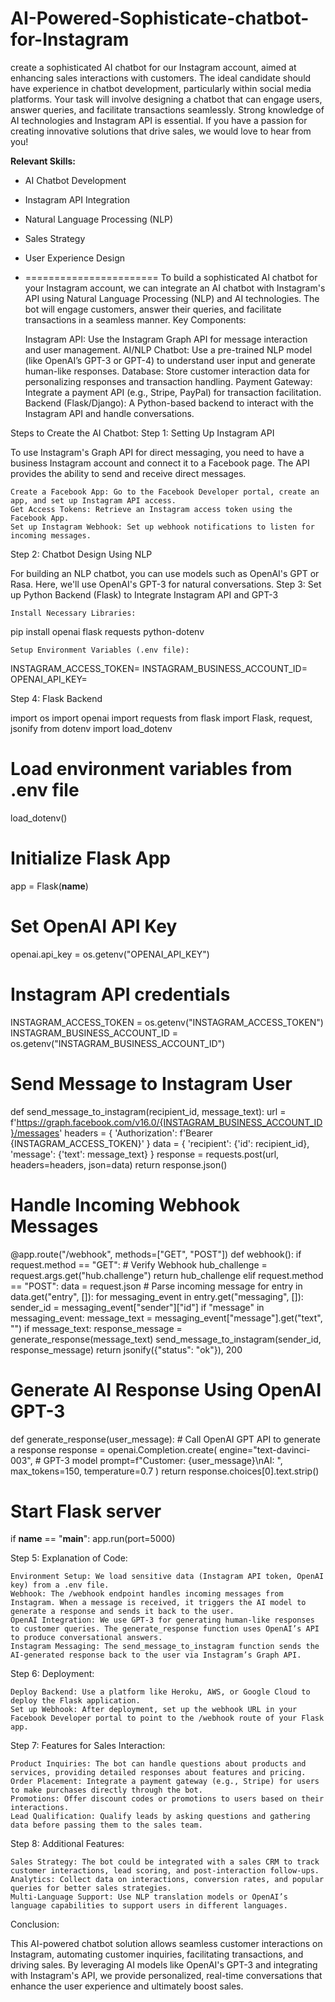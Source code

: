 # AI-Powered-Sophisticate-chatbot-for-Instagram
 create a sophisticated AI chatbot for our Instagram account, aimed at enhancing sales interactions with customers. The ideal candidate should have experience in chatbot development, particularly within social media platforms. Your task will involve designing a chatbot that can engage users, answer queries, and facilitate transactions seamlessly. Strong knowledge of AI technologies and Instagram API is essential. If you have a passion for creating innovative solutions that drive sales, we would love to hear from you!

**Relevant Skills:**
- AI Chatbot Development
- Instagram API Integration
- Natural Language Processing (NLP)
- Sales Strategy
- User Experience Design
- =======================
To build a sophisticated AI chatbot for your Instagram account, we can integrate an AI chatbot with Instagram's API using Natural Language Processing (NLP) and AI technologies. The bot will engage customers, answer their queries, and facilitate transactions in a seamless manner.
Key Components:

    Instagram API: Use the Instagram Graph API for message interaction and user management.
    AI/NLP Chatbot: Use a pre-trained NLP model (like OpenAI’s GPT-3 or GPT-4) to understand user input and generate human-like responses.
    Database: Store customer interaction data for personalizing responses and transaction handling.
    Payment Gateway: Integrate a payment API (e.g., Stripe, PayPal) for transaction facilitation.
    Backend (Flask/Django): A Python-based backend to interact with the Instagram API and handle conversations.

Steps to Create the AI Chatbot:
Step 1: Setting Up Instagram API

To use Instagram's Graph API for direct messaging, you need to have a business Instagram account and connect it to a Facebook page. The API provides the ability to send and receive direct messages.

    Create a Facebook App: Go to the Facebook Developer portal, create an app, and set up Instagram API access.
    Get Access Tokens: Retrieve an Instagram access token using the Facebook App.
    Set up Instagram Webhook: Set up webhook notifications to listen for incoming messages.

Step 2: Chatbot Design Using NLP

For building an NLP chatbot, you can use models such as OpenAI's GPT or Rasa. Here, we'll use OpenAI's GPT-3 for natural conversations.
Step 3: Set up Python Backend (Flask) to Integrate Instagram API and GPT-3

    Install Necessary Libraries:

pip install openai flask requests python-dotenv

    Setup Environment Variables (.env file):

INSTAGRAM_ACCESS_TOKEN=<your-instagram-access-token>
INSTAGRAM_BUSINESS_ACCOUNT_ID=<your-business-account-id>
OPENAI_API_KEY=<your-openai-api-key>

Step 4: Flask Backend

import os
import openai
import requests
from flask import Flask, request, jsonify
from dotenv import load_dotenv

# Load environment variables from .env file
load_dotenv()

# Initialize Flask App
app = Flask(__name__)

# Set OpenAI API Key
openai.api_key = os.getenv("OPENAI_API_KEY")

# Instagram API credentials
INSTAGRAM_ACCESS_TOKEN = os.getenv("INSTAGRAM_ACCESS_TOKEN")
INSTAGRAM_BUSINESS_ACCOUNT_ID = os.getenv("INSTAGRAM_BUSINESS_ACCOUNT_ID")

# Send Message to Instagram User
def send_message_to_instagram(recipient_id, message_text):
    url = f'https://graph.facebook.com/v16.0/{INSTAGRAM_BUSINESS_ACCOUNT_ID}/messages'
    headers = {
        'Authorization': f'Bearer {INSTAGRAM_ACCESS_TOKEN}'
    }
    data = {
        'recipient': {'id': recipient_id},
        'message': {'text': message_text}
    }
    response = requests.post(url, headers=headers, json=data)
    return response.json()

# Handle Incoming Webhook Messages
@app.route("/webhook", methods=["GET", "POST"])
def webhook():
    if request.method == "GET":
        # Verify Webhook
        hub_challenge = request.args.get("hub.challenge")
        return hub_challenge
    elif request.method == "POST":
        data = request.json
        # Parse incoming message
        for entry in data.get("entry", []):
            for messaging_event in entry.get("messaging", []):
                sender_id = messaging_event["sender"]["id"]
                if "message" in messaging_event:
                    message_text = messaging_event["message"].get("text", "")
                    if message_text:
                        response_message = generate_response(message_text)
                        send_message_to_instagram(sender_id, response_message)
        return jsonify({"status": "ok"}), 200

# Generate AI Response Using OpenAI GPT-3
def generate_response(user_message):
    # Call OpenAI GPT API to generate a response
    response = openai.Completion.create(
        engine="text-davinci-003",  # GPT-3 model
        prompt=f"Customer: {user_message}\nAI: ",
        max_tokens=150,
        temperature=0.7
    )
    return response.choices[0].text.strip()

# Start Flask server
if __name__ == "__main__":
    app.run(port=5000)

Step 5: Explanation of Code:

    Environment Setup: We load sensitive data (Instagram API token, OpenAI key) from a .env file.
    Webhook: The /webhook endpoint handles incoming messages from Instagram. When a message is received, it triggers the AI model to generate a response and sends it back to the user.
    OpenAI Integration: We use GPT-3 for generating human-like responses to customer queries. The generate_response function uses OpenAI’s API to produce conversational answers.
    Instagram Messaging: The send_message_to_instagram function sends the AI-generated response back to the user via Instagram’s Graph API.

Step 6: Deployment:

    Deploy Backend: Use a platform like Heroku, AWS, or Google Cloud to deploy the Flask application.
    Set up Webhook: After deployment, set up the webhook URL in your Facebook Developer portal to point to the /webhook route of your Flask app.

Step 7: Features for Sales Interaction:

    Product Inquiries: The bot can handle questions about products and services, providing detailed responses about features and pricing.
    Order Placement: Integrate a payment gateway (e.g., Stripe) for users to make purchases directly through the bot.
    Promotions: Offer discount codes or promotions to users based on their interactions.
    Lead Qualification: Qualify leads by asking questions and gathering data before passing them to the sales team.

Step 8: Additional Features:

    Sales Strategy: The bot could be integrated with a sales CRM to track customer interactions, lead scoring, and post-interaction follow-ups.
    Analytics: Collect data on interactions, conversion rates, and popular queries for better sales strategies.
    Multi-Language Support: Use NLP translation models or OpenAI’s language capabilities to support users in different languages.

Conclusion:

This AI-powered chatbot solution allows seamless customer interactions on Instagram, automating customer inquiries, facilitating transactions, and driving sales. By leveraging AI models like OpenAI's GPT-3 and integrating with Instagram's API, we provide personalized, real-time conversations that enhance the user experience and ultimately boost sales.

